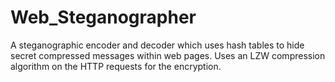 # Web_Steganographer
A steganographic encoder and decoder which uses hash tables to hide secret compressed messages within web pages. Uses an LZW compression algorithm on the HTTP requests for the encryption.
